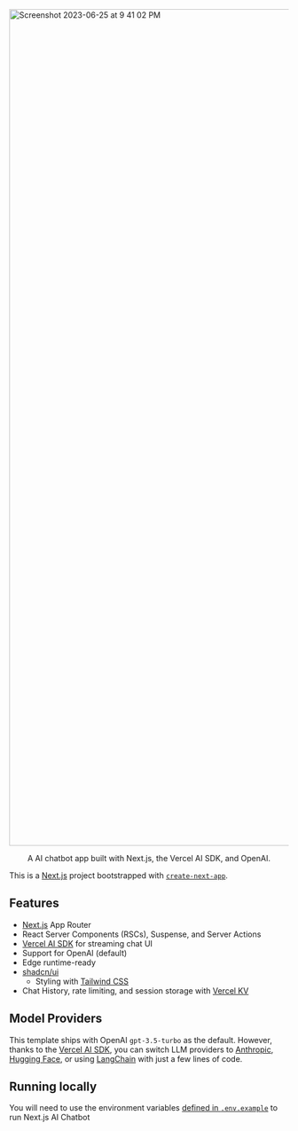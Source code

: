 
<img width="1509" alt="Screenshot 2023-06-25 at 9 41 02 PM" src="https://github.com/eyucherin/echo/assets/66363530/637e180e-ab22-42df-b93f-d969571652c6">

<p align="center">
  A AI chatbot app built with Next.js, the Vercel AI SDK, and OpenAI.
</p>

This is a [Next.js](https://nextjs.org/) project bootstrapped with [`create-next-app`](https://github.com/vercel/next.js/tree/canary/packages/create-next-app).

## Features

- [Next.js](https://nextjs.org) App Router
- React Server Components (RSCs), Suspense, and Server Actions
- [Vercel AI SDK](https://sdk.vercel.ai/docs) for streaming chat UI
- Support for OpenAI (default)
- Edge runtime-ready
- [shadcn/ui](https://ui.shadcn.com)
  - Styling with [Tailwind CSS](https://tailwindcss.com)
- Chat History, rate limiting, and session storage with [Vercel KV](https://vercel.com/storage/kv)

## Model Providers

This template ships with OpenAI `gpt-3.5-turbo` as the default. However, thanks to the [Vercel AI SDK](https://sdk.vercel.ai/docs), you can switch LLM providers to [Anthropic](https://anthropic.com), [Hugging Face](https://huggingface.co), or using [LangChain](https://js.langchain.com) with just a few lines of code.

## Running locally

You will need to use the environment variables [defined in `.env.example`](.env.example) to run Next.js AI Chatbot


